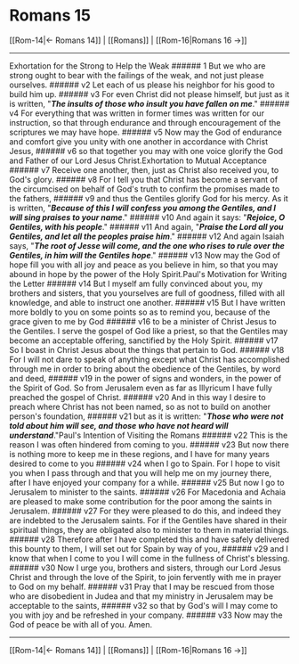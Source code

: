 # Romans 15

[[Rom-14|← Romans 14]] | [[Romans]] | [[Rom-16|Romans 16 →]]
***

Exhortation for the Strong to Help the Weak ###### 1 But we who are strong ought to bear with the failings of the weak, and not just please ourselves. ###### v2 Let each of us please his neighbor for his good to build him up. ###### v3 For even Christ did not please himself, but just as it is written, "**_The insults of those who insult you have fallen on me_**." ###### v4 For everything that was written in former times was written for our instruction, so that through endurance and through encouragement of the scriptures we may have hope. ###### v5 Now may the God of endurance and comfort give you unity with one another in accordance with Christ Jesus, ###### v6 so that together you may with one voice glorify the God and Father of our Lord Jesus Christ.Exhortation to Mutual Acceptance ###### v7 Receive one another, then, just as Christ also received you, to God's glory. ###### v8 For I tell you that Christ has become a servant of the circumcised on behalf of God's truth to confirm the promises made to the fathers, ###### v9 and thus the Gentiles glorify God for his mercy. As it is written, "**_Because of this I will confess you among the Gentiles, and I will sing praises to your name_**." ###### v10 And again it says: "**_Rejoice, O Gentiles, with his people_**." ###### v11 And again, "**_Praise the Lord all you Gentiles, and let all the peoples praise him_**." ###### v12 And again Isaiah says, "**_The root of Jesse will come, and the one who rises to rule over the Gentiles, in him will the Gentiles hope_**." ###### v13 Now may the God of hope fill you with all joy and peace as you believe in him, so that you may abound in hope by the power of the Holy Spirit.Paul's Motivation for Writing the Letter ###### v14 But I myself am fully convinced about you, my brothers and sisters, that you yourselves are full of goodness, filled with all knowledge, and able to instruct one another. ###### v15 But I have written more boldly to you on some points so as to remind you, because of the grace given to me by God ###### v16 to be a minister of Christ Jesus to the Gentiles. I serve the gospel of God like a priest, so that the Gentiles may become an acceptable offering, sanctified by the Holy Spirit. ###### v17 So I boast in Christ Jesus about the things that pertain to God. ###### v18 For I will not dare to speak of anything except what Christ has accomplished through me in order to bring about the obedience of the Gentiles, by word and deed, ###### v19 in the power of signs and wonders, in the power of the Spirit of God. So from Jerusalem even as far as Illyricum I have fully preached the gospel of Christ. ###### v20 And in this way I desire to preach where Christ has not been named, so as not to build on another person's foundation, ###### v21 but as it is written: "**_Those who were not told about him will see, and those who have not heard will understand_**."Paul's Intention of Visiting the Romans ###### v22 This is the reason I was often hindered from coming to you. ###### v23 But now there is nothing more to keep me in these regions, and I have for many years desired to come to you ###### v24 when I go to Spain. For I hope to visit you when I pass through and that you will help me on my journey there, after I have enjoyed your company for a while. ###### v25 But now I go to Jerusalem to minister to the saints. ###### v26 For Macedonia and Achaia are pleased to make some contribution for the poor among the saints in Jerusalem. ###### v27 For they were pleased to do this, and indeed they are indebted to the Jerusalem saints. For if the Gentiles have shared in their spiritual things, they are obligated also to minister to them in material things. ###### v28 Therefore after I have completed this and have safely delivered this bounty to them, I will set out for Spain by way of you, ###### v29 and I know that when I come to you I will come in the fullness of Christ's blessing. ###### v30 Now I urge you, brothers and sisters, through our Lord Jesus Christ and through the love of the Spirit, to join fervently with me in prayer to God on my behalf. ###### v31 Pray that I may be rescued from those who are disobedient in Judea and that my ministry in Jerusalem may be acceptable to the saints, ###### v32 so that by God's will I may come to you with joy and be refreshed in your company. ###### v33 Now may the God of peace be with all of you. Amen.

***
[[Rom-14|← Romans 14]] | [[Romans]] | [[Rom-16|Romans 16 →]]
